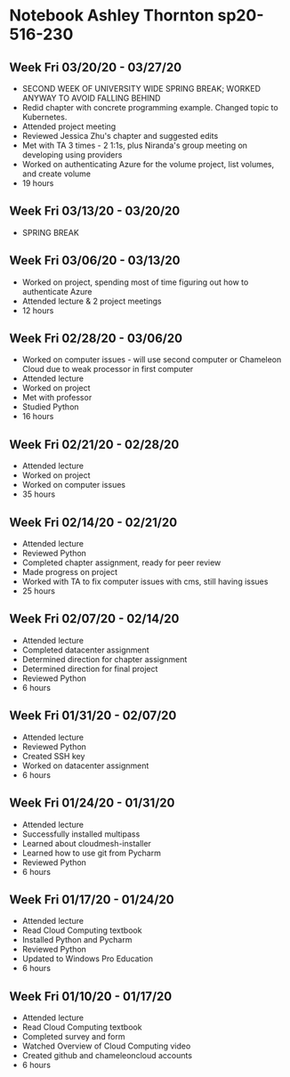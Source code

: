 # Notebook Ashley Thornton sp20-516-230

## Week Fri 03/20/20 - 03/27/20
* SECOND WEEK OF UNIVERSITY WIDE SPRING BREAK; WORKED ANYWAY TO AVOID FALLING
  BEHIND
* Redid chapter with concrete programming example. Changed topic to Kubernetes.
* Attended project meeting
* Reviewed Jessica Zhu's chapter and suggested edits
* Met with TA 3 times - 2 1:1s, plus Niranda's group meeting on developing
 using providers
* Worked on authenticating Azure for the volume project, list volumes, and
 create volume
* 19 hours

## Week Fri 03/13/20 - 03/20/20
* SPRING BREAK

## Week Fri 03/06/20 - 03/13/20
* Worked on project, spending most of time figuring out how to authenticate 
  Azure
* Attended lecture & 2 project meetings
* 12 hours

## Week Fri 02/28/20 - 03/06/20
* Worked on computer issues - will use second computer or Chameleon Cloud due to 
  weak processor in first computer
* Attended lecture
* Worked on project
* Met with professor
* Studied Python
* 16 hours

## Week Fri 02/21/20 - 02/28/20
* Attended lecture
* Worked on project
* Worked on computer issues
* 35 hours

## Week Fri 02/14/20 - 02/21/20
* Attended lecture
* Reviewed Python
* Completed chapter assignment, ready for peer review
* Made progress on project
* Worked with TA to fix computer issues with cms, still having issues
* 25 hours

## Week Fri 02/07/20 - 02/14/20
* Attended lecture
* Completed datacenter assignment
* Determined direction for chapter assignment
* Determined direction for final project
* Reviewed Python
* 6 hours

## Week Fri 01/31/20 - 02/07/20
* Attended lecture
* Reviewed Python
* Created SSH key
* Worked on datacenter assignment
* 6 hours

## Week Fri 01/24/20 - 01/31/20
* Attended lecture
* Successfully installed multipass
* Learned about cloudmesh-installer
* Learned how to use git from Pycharm
* Reviewed Python
* 6 hours

## Week Fri 01/17/20 - 01/24/20
* Attended lecture
* Read Cloud Computing textbook
* Installed Python and Pycharm
* Reviewed Python
* Updated to Windows Pro Education
* 6 hours

## Week Fri 01/10/20 - 01/17/20
* Attended lecture
* Read Cloud Computing textbook
* Completed survey and form
* Watched Overview of Cloud Computing video
* Created github and chameleoncloud accounts
* 6 hours
